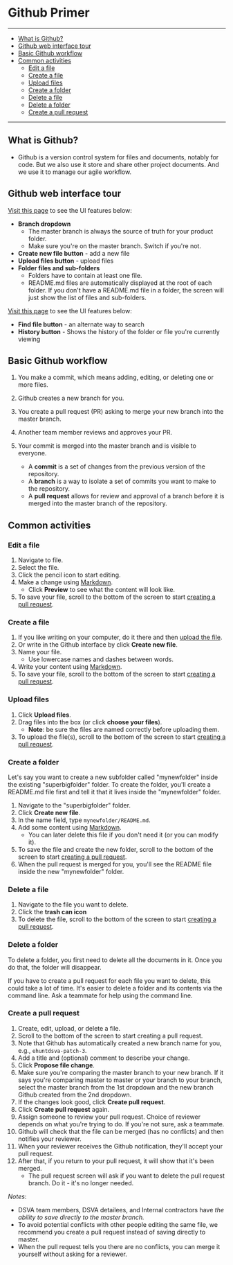 # Github Primer

<hr>

* [What is Github?](#what-is-github)
* [Github web interface tour](#github-web-interface-tour)
* [Basic Github workflow](#basic-github-workflow)
* [Common activities](#common-activities)
  * [Edit a file](#edit-a-file)
  * [Create a file](#create-a-file)
  * [Upload files](#upload-files)
  * [Create a folder](#create-a-folder)
  * [Delete a file](#delete-a-file)
  * [Delete a folder](#delete-a-folder)
  * [Create a pull request](#create-a-pull-request)

<hr>

## What is Github?

* Github is a version control system for files and documents, notably for code. But we also use it store and share other project documents. And we use it to manage our agile workflow.


## Github web interface tour

[Visit this page](https://github.com/department-of-veterans-affairs/va.gov-team) to see the UI features below:

* **Branch dropdown**
  * The master branch is always the source of truth for your product folder.
  * Make sure you're on the master branch. Switch if you're not.
* **Create new file button** - add a new file
* **Upload files button** - upload files
* **Folder files and sub-folders**
  * Folders have to contain at least one file.
  * README.md files are automatically displayed at the root of each folder. If you don't have a README.md file in a folder, the screen will just show the list of files and sub-folders.

[Visit this page](https://github.com/department-of-veterans-affairs/va.gov-team/blob/master/platform/working-with-vsp/onboarding) to see the UI features below:

* **Find file button** - an alternate way to search
* **History button** - Shows the history of the folder or file you're currently viewing


## Basic Github workflow

1. You make a commit, which means adding, editing, or deleting one or more files.
1. Github creates a new branch for you.
1. You create a pull request (PR) asking to merge your new branch into the master branch.
1. Another team member reviews and approves your PR.
1. Your commit is merged into the master branch and is visible to everyone.

    * A **commit** is a set of changes from the previous version of the repository.
    * A **branch** is a way to isolate a set of commits you want to make to the repository.
    * A **pull request** allows for review and approval of a branch before it is merged into the master branch of the repository.


## Common activities

### Edit a file

1. Navigate to file.
1. Select the file.
1. Click the pencil icon to start editing.
1. Make a change using [Markdown](https://guides.github.com/features/mastering-markdown/).
    * Click **Preview** to see what the content will look like.
1. To save your file, scroll to the bottom of the screen to start [creating a pull request](#create-a-pull-request).


### Create a file

1. If you like writing on your computer, do it there and then [upload the file](#upload-files).
1. Or write in the Github interface by click **Create new file**.
1. Name your file.
    * Use lowercase names and dashes between words.
1. Write your content using [Markdown](https://guides.github.com/features/mastering-markdown/).
1. To save your file, scroll to the bottom of the screen to start [creating a pull request](#create-a-pull-request).


### Upload files

1. Click **Upload files**.
1. Drag files into the box (or click **choose your files**).
    * **Note**: be sure the files are named correctly before uploading them.
1. To upload the file(s), scroll to the bottom of the screen to start [creating a pull request](#create-a-pull-request).


### Create a folder

Let's say you want to create a new subfolder called "mynewfolder" inside the existing "superbigfolder" folder. To create the folder, you'll create a README.md file first and tell it that it lives inside the "mynewfolder" folder.

1. Navigate to the "superbigfolder" folder.
1. Click **Create new file**.
1. In the name field, type
```mynewfolder/README.md```.
1. Add some content using [Markdown](https://guides.github.com/features/mastering-markdown/).
    * You can later delete this file if you don't need it (or you can modify it).
1. To save the file and create the new folder, scroll to the bottom of the screen to start [creating a pull request](#create-a-pull-request).
1. When the pull request is merged for you, you'll see the README file inside the new "mynewfolder" folder.


### Delete a file

1. Navigate to the file you want to delete.
1. Click the **trash can icon**
1. To delete the file, scroll to the bottom of the screen to start [creating a pull request](#create-a-pull-request).


### Delete a folder

To delete a folder, you first need to delete all the documents in it. Once you do that, the folder will disappear.

If you have to create a pull request for each file you want to delete, this could take a lot of time. It's easier to delete a folder and its contents via the command line. Ask a teammate for help using the command line.



### Create a pull request    
1. Create, edit, upload, or delete a file.
1. Scroll to the bottom of the screen to start creating a pull request.
1. Note that Github has automatically created a new branch name for you, e.g., ```ehuntdsva-patch-3```.
1. Add a title and (optional) comment to describe your change.
1. Click **Propose file change**.
1. Make sure you're comparing the master branch to your new branch. If it says you're comparing master to master or your branch to your branch, select the master branch from the 1st dropdown and the new branch Github created from the 2nd dropdown.
1. If the changes look good, click **Create pull request**.
1. Click **Create pull request** again.
1. Assign someone to review your pull request. Choice of reviewer depends on what you're trying to do. If you're not sure, ask a teammate.
1. Github will check that the file can be merged (has no conflicts) and then notifies your reviewer.
1. When your reviewer receives the Github notification, they'll accept your pull request.
1. After that, if you return to your pull request, it will show that it's been merged.
    * The pull request screen will ask if you want to delete the pull request branch. Do it - it's no longer needed.

*Notes*:
* DSVA team members, DSVA detailees, and Internal contractors have *the ability to save directly to the master branch.*
* To avoid potential conflicts with other people editing the same file, we recommend you create a pull request instead of saving directly to master.
* When the pull request tells you there are no conflicts, you can merge it yourself without asking for a reviewer.
